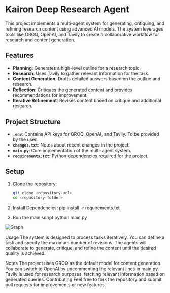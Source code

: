 # Kairon Deep Research Agent

This project implements a multi-agent system for generating, critiquing, and refining research content using advanced AI models. The system leverages tools like GROQ, OpenAI, and Tavily to create a collaborative workflow for research and content generation.

## Features

- **Planning**: Generates a high-level outline for a research topic.
- **Research**: Uses Tavily to gather relevant information for the task.
- **Content Generation**: Drafts detailed answers based on the outline and research.
- **Reflection**: Critiques the generated content and provides recommendations for improvement.
- **Iterative Refinement**: Revises content based on critique and additional research.

## Project Structure
- **`.env`**: Contains API keys for GROQ, OpenAI, and Tavily. To be provided by the user.
- **`changes.txt`**: Notes about recent changes in the project.
- **`main.py`**: Core implementation of the multi-agent system.
- **`requirements.txt`**: Python dependencies required for the project.

## Setup

1. Clone the repository:
   ```sh
   git clone <repository-url>
   cd <repository-folder>
2. Install Dependencies:
   pip install -r requirements.txt

3. Run the main script
   python main.py

![Graph](https://github.com/user-attachments/assets/31019a4a-63ba-4b15-9226-59d66198cc31)

Usage
The system is designed to process tasks iteratively. You can define a task and specify the maximum number of revisions. The agents will collaborate to generate, critique, and refine the content until the desired quality is achieved.

Notes
The project uses GROQ as the default model for content generation. You can switch to OpenAI by uncommenting the relevant lines in main.py.
Tavily is used for research purposes, fetching relevant information based on generated queries.
Contributing
Feel free to fork the repository and submit pull requests for improvements or new features.
